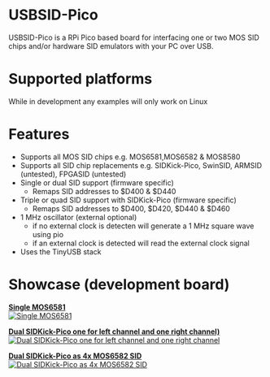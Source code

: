 # USBSID-Pico
USBSID-Pico is a RPi Pico based board for interfacing one or two MOS SID chips and/or hardware SID emulators with your PC over USB.


# Supported platforms
While in development any examples will only work on Linux


# Features
- Supports all MOS SID chips e.g. MOS6581,MOS6582 & MOS8580
- Supports all SID chip replacements e.g. SIDKick-Pico, SwinSID, ARMSID (untested), FPGASID (untested)
- Single or dual SID support (firmware specific)
  - Remaps SID addresses to $D400 & $D440
- Triple or quad SID support with SIDKick-Pico (firmware specific)
  - Remaps SID addresses to $D400, $D420, $D440 & $D460
- 1 MHz oscillator (external optional)
  - if no external clock is detecten will generate a 1 MHz square wave using pio
  - if an external clock is detected will read the external clock signal
- Uses the TinyUSB stack


# Showcase (development board)
**[Single MOS6581](https://www.youtube.com/watch?v=PAHPY8jR4rA)** \
[![Single MOS6581](https://img.youtube.com/vi/PAHPY8jR4rA/0.jpg)](https://www.youtube.com/watch?v=PAHPY8jR4rA)

**[Dual SIDKick-Pico one for left channel and one right channel)](https://www.youtube.com/watch?v=z3Mg-cSK1HA)** \
[![Dual SIDKick-Pico one for left channel and one right channel](https://img.youtube.com/vi/z3Mg-cSK1HA/0.jpg)](https://www.youtube.com/watch?v=z3Mg-cSK1HA)

**[Dual SIDKick-Pico as 4x MOS6582 SID](https://www.youtube.com/watch?v=UoN68pCP4Lc)** \
[![Dual SIDKick-Pico as 4x MOS6582 SID](https://img.youtube.com/vi/UoN68pCP4Lc/0.jpg)](https://www.youtube.com/watch?v=UoN68pCP4Lc)
